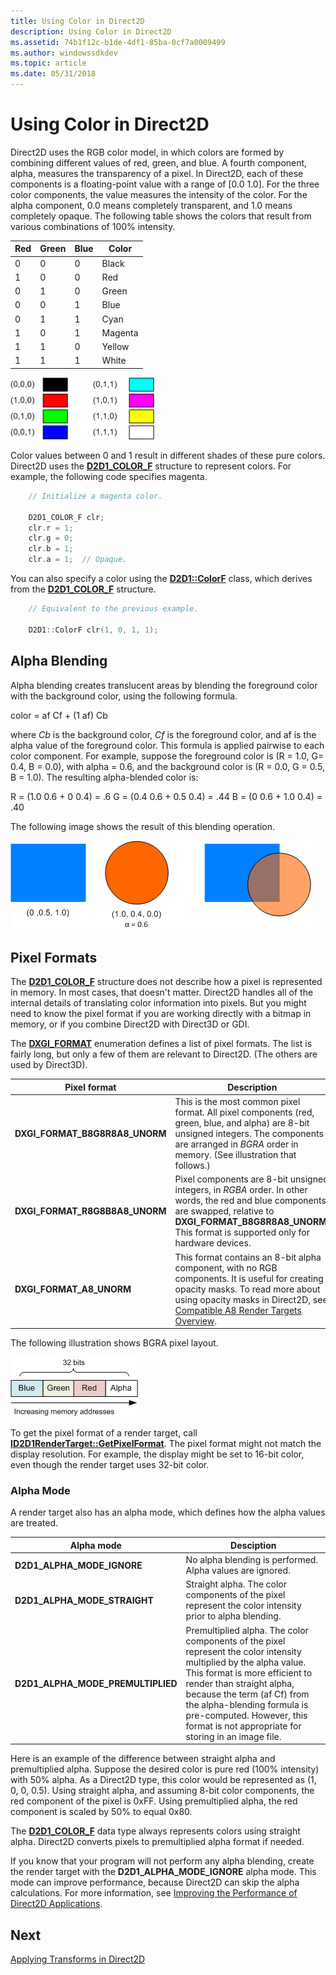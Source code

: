 ```yaml
---
title: Using Color in Direct2D
description: Using Color in Direct2D
ms.assetid: 74b1f12c-b1de-4df1-85ba-0cf7a0009499
ms.author: windowssdkdev
ms.topic: article
ms.date: 05/31/2018
---
```


# Using Color in Direct2D

Direct2D uses the RGB color model, in which colors are formed by combining different values of red, green, and blue. A fourth component, alpha, measures the transparency of a pixel. In Direct2D, each of these components is a floating-point value with a range of \[0.0 1.0\]. For the three color components, the value measures the intensity of the color. For the alpha component, 0.0 means completely transparent, and 1.0 means completely opaque. The following table shows the colors that result from various combinations of 100% intensity.



| Red | Green | Blue | Color   |
|-----|-------|------|---------|
| 0   | 0     | 0    | Black   |
| 1   | 0     | 0    | Red     |
| 0   | 1     | 0    | Green   |
| 0   | 0     | 1    | Blue    |
| 0   | 1     | 1    | Cyan    |
| 1   | 0     | 1    | Magenta |
| 1   | 1     | 0    | Yellow  |
| 1   | 1     | 1    | White   |



 

![an image that shows rgb colors.](images/graphics13.png)

Color values between 0 and 1 result in different shades of these pure colors. Direct2D uses the [**D2D1\_COLOR\_F**](https://msdn.microsoft.com/library/windows/desktop/dd368081) structure to represent colors. For example, the following code specifies magenta.


```C++
    // Initialize a magenta color.

    D2D1_COLOR_F clr;
    clr.r = 1;
    clr.g = 0;
    clr.b = 1;
    clr.a = 1;  // Opaque.
```



You can also specify a color using the [**D2D1::ColorF**](https://msdn.microsoft.com/library/windows/desktop/dd370907) class, which derives from the [**D2D1\_COLOR\_F**](https://msdn.microsoft.com/library/windows/desktop/dd368081) structure.


```C++
    // Equivalent to the previous example.

    D2D1::ColorF clr(1, 0, 1, 1);
```



## Alpha Blending

Alpha blending creates translucent areas by blending the foreground color with the background color, using the following formula.

<dl> color = af Cf + (1 af) Cb  
</dl>

where *Cb* is the background color, *Cf* is the foreground color, and af is the alpha value of the foreground color. This formula is applied pairwise to each color component. For example, suppose the foreground color is (R = 1.0, G= 0.4, B = 0.0), with alpha = 0.6, and the background color is (R = 0.0, G = 0.5, B = 1.0). The resulting alpha-blended color is:

<dl> R = (1.0   0.6 + 0   0.4) = .6  
G = (0.4   0.6 + 0.5   0.4) = .44  
B = (0   0.6 + 1.0   0.4) = .40  
</dl>

The following image shows the result of this blending operation.

![an image that shows alpha blending.](images/graphics15.png)

## Pixel Formats

The [**D2D1\_COLOR\_F**](https://msdn.microsoft.com/library/windows/desktop/dd368081) structure does not describe how a pixel is represented in memory. In most cases, that doesn't matter. Direct2D handles all of the internal details of translating color information into pixels. But you might need to know the pixel format if you are working directly with a bitmap in memory, or if you combine Direct2D with Direct3D or GDI.

The [**DXGI\_FORMAT**](https://msdn.microsoft.com/library/windows/desktop/bb173059) enumeration defines a list of pixel formats. The list is fairly long, but only a few of them are relevant to Direct2D. (The others are used by Direct3D).



| Pixel format                                                                                                                           | Description                                                                                                                                                                                                                                                       |
|----------------------------------------------------------------------------------------------------------------------------------------|-------------------------------------------------------------------------------------------------------------------------------------------------------------------------------------------------------------------------------------------------------------------|
| <span id="DXGI_FORMAT_B8G8R8A8_UNORM"></span><span id="dxgi_format_b8g8r8a8_unorm"></span>**DXGI\_FORMAT\_B8G8R8A8\_UNORM**<br/> | This is the most common pixel format. All pixel components (red, green, blue, and alpha) are 8-bit unsigned integers. The components are arranged in *BGRA* order in memory. (See illustration that follows.)<br/>                                          |
| <span id="DXGI_FORMAT_R8G8B8A8_UNORM"></span><span id="dxgi_format_r8g8b8a8_unorm"></span>**DXGI\_FORMAT\_R8G8B8A8\_UNORM**<br/> | Pixel components are 8-bit unsigned integers, in *RGBA* order. In other words, the red and blue components are swapped, relative to **DXGI\_FORMAT\_B8G8R8A8\_UNORM**. This format is supported only for hardware devices.<br/>                             |
| <span id="DXGI_FORMAT_A8_UNORM"></span><span id="dxgi_format_a8_unorm"></span>**DXGI\_FORMAT\_A8\_UNORM**<br/>                   | This format contains an 8-bit alpha component, with no RGB components. It is useful for creating opacity masks. To read more about using opacity masks in Direct2D, see [Compatible A8 Render Targets Overview](https://msdn.microsoft.com/library/windows/desktop/ee663563).<br/> |



 

The following illustration shows BGRA pixel layout.

![a diagram that shows bgra pixel layout.](images/graphics14.png)

To get the pixel format of a render target, call [**ID2D1RenderTarget::GetPixelFormat**](https://msdn.microsoft.com/library/windows/desktop/dd316814). The pixel format might not match the display resolution. For example, the display might be set to 16-bit color, even though the render target uses 32-bit color.

### Alpha Mode

A render target also has an alpha mode, which defines how the alpha values are treated.



| Alpha mode                           | Desciption                                                                                                                                                                                                                                                                                                                         |
|--------------------------------------|------------------------------------------------------------------------------------------------------------------------------------------------------------------------------------------------------------------------------------------------------------------------------------------------------------------------------------|
| **D2D1\_ALPHA\_MODE\_IGNORE**        | No alpha blending is performed. Alpha values are ignored.                                                                                                                                                                                                                                                                          |
| **D2D1\_ALPHA\_MODE\_STRAIGHT**      | Straight alpha. The color components of the pixel represent the color intensity prior to alpha blending.                                                                                                                                                                                                                           |
| **D2D1\_ALPHA\_MODE\_PREMULTIPLIED** | Premultiplied alpha. The color components of the pixel represent the color intensity multiplied by the alpha value. This format is more efficient to render than straight alpha, because the term (af   Cf) from the alpha-blending formula is pre-computed. However, this format is not appropriate for storing in an image file. |



 

Here is an example of the difference between straight alpha and premultiplied alpha. Suppose the desired color is pure red (100% intensity) with 50% alpha. As a Direct2D type, this color would be represented as (1, 0, 0, 0.5). Using straight alpha, and assuming 8-bit color components, the red component of the pixel is 0xFF. Using premultiplied alpha, the red component is scaled by 50% to equal 0x80.

The [**D2D1\_COLOR\_F**](https://msdn.microsoft.com/library/windows/desktop/dd368081) data type always represents colors using straight alpha. Direct2D converts pixels to premultiplied alpha format if needed.

If you know that your program will not perform any alpha blending, create the render target with the **D2D1\_ALPHA\_MODE\_IGNORE** alpha mode. This mode can improve performance, because Direct2D can skip the alpha calculations. For more information, see [Improving the Performance of Direct2D Applications](https://msdn.microsoft.com/library/windows/desktop/dd372260).

## Next

[Applying Transforms in Direct2D](applying-transforms-in-direct2d.md)

 

 





